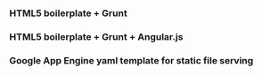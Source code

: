 ### HTML5 boilerplate + Grunt 

### HTML5 boilerplate + Grunt + Angular.js

### Google App Engine yaml template for static file serving